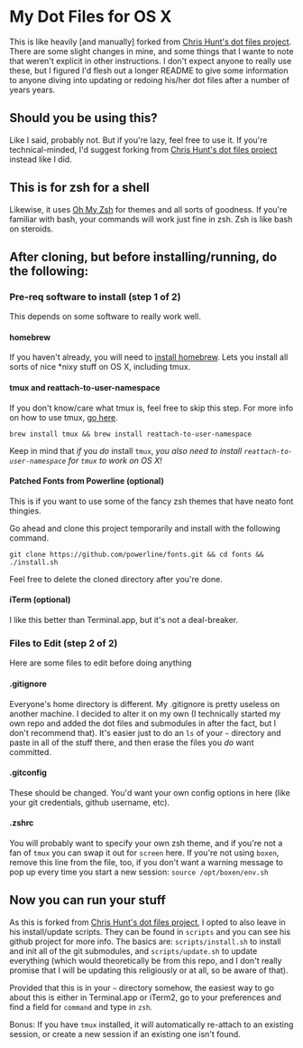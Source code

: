 # My Dot Files for OS X

This is like heavily [and manually] forked from [Chris Hunt's dot files project](https://github.com/chrishunt/dot-files).  There are some slight changes in mine, and some things that I wante to note that weren't explicit in other instructions. I don't expect anyone to really use these, but I figured I'd flesh out a longer README to give some information to anyone diving into updating or redoing his/her dot files after a number of years years.

## Should you be using this?

Like I said, probably not. But if you're lazy, feel free to use it. If you're technical-minded, I'd suggest forking from [Chris Hunt's dot files project](https://github.com/chrishunt/dot-files) instead like I did.

## This is for zsh for a shell

Likewise, it uses [Oh My Zsh](https://github.com/robbyrussell/oh-my-zsh/) for themes and all sorts of goodness. If you're familiar with bash, your commands will work just fine in zsh. Zsh is like bash on steroids.

## After cloning, but before installing/running, do the following:

### Pre-req software to install (step 1 of 2)

This depends on some software to really work well.

#### homebrew

If you haven't already, you will need to [install homebrew](http://brew.sh/). Lets you install all sorts of nice *nixy stuff on OS X, including tmux.

#### tmux and reattach-to-user-namespace

If you don't know/care what tmux is, feel free to skip this step. For more info on how to use tmux, [go here](http://code.tutsplus.com/tutorials/intro-to-tmux--net-33889).

`brew install tmux && brew install reattach-to-user-namespace`

Keep in mind that *if* you _do_ install `tmux`, *you also need to install `reattach-to-user-namespace` for `tmux` to work on OS X!*

#### Patched Fonts from Powerline (optional)

This is if you want to use some of the fancy zsh themes that have neato font thingies. 

Go ahead and clone this project temporarily and install with the following command.

`git clone https://github.com/powerline/fonts.git && cd fonts && ./install.sh`

Feel free to delete the cloned directory after you're done.

#### iTerm (optional)

I like this better than Terminal.app, but it's not a deal-breaker.

### Files to Edit (step 2 of 2)

Here are some files to edit before doing anything

#### .gitignore

Everyone's home directory is different. My .gitignore is pretty useless on another machine.  I decided to alter it on my own (I technically started my own repo and added the dot files and submodules in after the fact, but I don't recommend that). It's easier just to do an `ls` of your `~` directory and paste in all of the stuff there, and then erase the files you _do_ want committed.

#### .gitconfig

These should be changed. You'd want your own config options in here (like your git credentials, github username, etc).

#### .zshrc

You will probably want to specify your own zsh theme, and if you're not a fan of `tmux` you can swap it out for `screen` here. If you're not using `boxen`, remove this line from the file, too, if you don't want a warning message to pop up every time you start a new session: `source /opt/boxen/env.sh`


## Now you can run your stuff

As this is forked from [Chris Hunt's dot files project](https://github.com/chrishunt/dot-files), I opted to also leave in his install/update scripts. They can be found in `scripts` and you can see his github project for more info. The basics are: `scripts/install.sh` to install and init all of the git submodules, and `scripts/update.sh` to update everything (which would theoretically be from this repo, and I don't really promise that I will be updating this religiously or at all, so be aware of that).

Provided that this is in your `~` directory somehow, the easiest way to go about this is either in Terminal.app or iTerm2, go to your preferences and find a field for `command` and type in `zsh`.

Bonus: If you have `tmux` installed, it will automatically re-attach to an existing session, or create a new session if an existing one isn't found.
